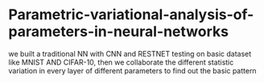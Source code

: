 # Parametric-variational-analysis-of-parameters-in-neural-networks
we built a traditional NN with CNN and RESTNET testing on basic dataset like MNIST AND CIFAR-10, then we collaborate the different statistic variation in every layer of different parameters to find out the basic pattern
